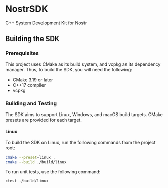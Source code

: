 # NostrSDK

C++ System Development Kit for Nostr

## Building the SDK

### Prerequisites

This project uses CMake as its build system, and vcpkg as its dependency manager.  Thus, to build the SDK, you will need the following:

- CMake 3.19 or later
- C++17 compiler
- vcpkg

### Building and Testing

The SDK aims to support Linux, Windows, and macOS build targets.  CMake presets are provided for each target.

#### Linux

To build the SDK on Linux, run the following commands from the project root:

```bash
cmake --preset=linux .
cmake --build ./build/linux
```

To run unit tests, use the following command:

```bash
ctest ./build/linux
```
